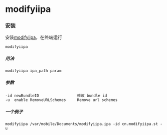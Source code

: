 # modifyiipa

### 安装
安装[modifyiipa](https://github.com/Mieing/modifyiipa/releases/tag/modifyiipa)，在终端运行
```
modifyiipa
```


##### 用法
```
modifyiipa ipa_path param
```
##### 参数
```
-id newBundleID                 修改 bundle id
-u  enable RemoveURLSchemes     Remove url schemes
```

##### 一个例子
```
modifyiipa /var/mobile/Documents/modifyiipa.ipa -id cn.modifyiipa.st -u
